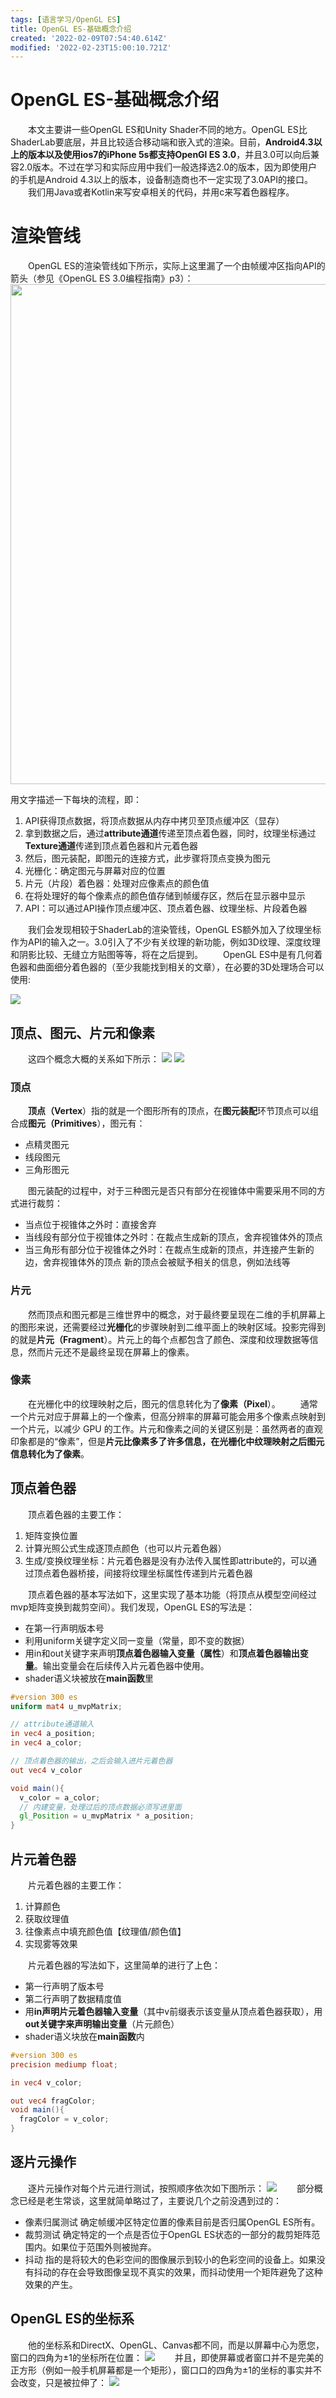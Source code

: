 ```yaml
---
tags: [语言学习/OpenGL ES]
title: OpenGL ES-基础概念介绍
created: '2022-02-09T07:54:40.614Z'
modified: '2022-02-23T15:00:10.721Z'
---
```


# OpenGL ES-基础概念介绍
&emsp;&emsp;本文主要讲一些OpenGL ES和Unity Shader不同的地方。OpenGL ES比ShaderLab要底层，并且比较适合移动端和嵌入式的渲染。目前，**Android4.3以上的版本以及使用ios7的iPhone 5s都支持OpenGl ES 3.0**，并且3.0可以向后兼容2.0版本。不过在学习和实际应用中我们一般选择选2.0的版本，因为即使用户的手机是Android 4.3以上的版本，设备制造商也不一定实现了3.0API的接口。
&emsp;&emsp;我们用Java或者Kotlin来写安卓相关的代码，并用c来写着色器程序。

# 渲染管线
&emsp;&emsp;OpenGL ES的渲染管线如下所示，实际上这里漏了一个由帧缓冲区指向API的箭头（参见《OpenGL ES 3.0编程指南》p3）：
<img src="https://s2.loli.net/2022/02/21/Ajqf2KYdxDo3Hgu.png" width=800/>

用文字描述一下每块的流程，即：
1. API获得顶点数据，将顶点数据从内存中拷贝至顶点缓冲区（显存）
23. 拿到数据之后，通过**attribute通道**传递至顶点着色器，同时，纹理坐标通过**Texture通道**传递到顶点着色器和片元着色器
3. 然后，图元装配，即图元的连接方式，此步骤将顶点变换为图元
4. 光栅化：确定图元与屏幕对应的位置
5. 片元（片段）着色器：处理对应像素点的颜色值
6. 在将处理好的每个像素点的颜色值存储到帧缓存区，然后在显示器中显示
7. API：可以通过API操作顶点缓冲区、顶点着色器、纹理坐标、片段着色器

&emsp;&emsp;我们会发现相较于ShaderLab的渲染管线，OpenGL ES额外加入了纹理坐标作为API的输入之一。3.0引入了不少有关纹理的新功能，例如3D纹理、深度纹理和阴影比较、无缝立方贴图等等，将在之后提到。
&emsp;&emsp;OpenGL ES中是有几何着色器和曲面细分着色器的（至少我能找到相关的文章），在必要的3D处理场合可以使用:

<img src="https://s2.loli.net/2022/02/21/zn1Fk4NJX6CDhAI.png"/>

## 顶点、图元、片元和像素
&emsp;&emsp;这四个概念大概的关系如下所示：
<img src="https://s2.loli.net/2022/02/22/ksMJcrBoILPCpiA.png"/>
<img src="https://s2.loli.net/2022/02/23/Koa6vH3BgluT1Zq.png"/>

### 顶点
&emsp;&emsp;**顶点（Vertex**）指的就是一个图形所有的顶点，在**图元装配**环节顶点可以组合成**图元（Primitives**），图元有：
- 点精灵图元
- 线段图元
- 三角形图元

&emsp;&emsp;图元装配的过程中，对于三种图元是否只有部分在视锥体中需要采用不同的方式进行裁剪：
- 当点位于视锥体之外时：直接舍弃
- 当线段有部分位于视锥体之外时：在裁点生成新的顶点，舍弃视锥体外的顶点
- 当三角形有部分位于视锥体之外时：在裁点生成新的顶点，并连接产生新的边，舍弃视锥体外的顶点
新的顶点会被赋予相关的信息，例如法线等

### 片元
&emsp;&emsp;然而顶点和图元都是三维世界中的概念，对于最终要呈现在二维的手机屏幕上的图形来说，还需要经过**光栅化**的步骤映射到二维平面上的映射区域。投影完得到的就是**片元（Fragment**）。片元上的每个点都包含了颜色、深度和纹理数据等信息，然而片元还不是最终呈现在屏幕上的像素。

### 像素
&emsp;&emsp;在光栅化中的纹理映射之后，图元的信息转化为了**像素（Pixel**）。
&emsp;&emsp;通常一个片元对应于屏幕上的一个像素，但高分辨率的屏幕可能会用多个像素点映射到一个片元，以减少 GPU 的工作。片元和像素之间的关键区别是：虽然两者的直观印象都是的“像素”，但是**片元比像素多了许多信息，在光栅化中纹理映射之后图元信息转化为了像素**。

## 顶点着色器
&emsp;&emsp;顶点着色器的主要工作：
1. 矩阵变换位置
2. 计算光照公式生成逐顶点颜色（也可以片元着色器）
3. 生成/变换纹理坐标：片元着色器是没有办法传入属性即attribute的，可以通过顶点着色器桥接，间接将纹理坐标属性传递到片元着色器

&emsp;&emsp;顶点着色器的基本写法如下，这里实现了基本功能（将顶点从模型空间经过mvp矩阵变换到裁剪空间）。我们发现，OpenGL ES的写法是：
- 在第一行声明版本号
- 利用uniform关键字定义同一变量（常量，即不变的数据）
- 用in和out关键字来声明**顶点着色器输入变量（属性**）和**顶点着色器输出变量**。输出变量会在后续传入片元着色器中使用。
- shader语义块被放在**main函数**里
```glsl
#version 300 es
uniform mat4 u_mvpMatrix;

// attribute通道输入
in vec4 a_position;
in vec4 a_color;

// 顶点着色器的输出，之后会输入进片元着色器
out vec4 v_color

void main(){
  v_color = a_color;
  // 内建变量，处理过后的顶点数据必须写进里面
  gl_Position = u_mvpMatrix * a_position;
}
```

## 片元着色器
&emsp;&emsp;片元着色器的主要工作：
1. 计算颜色
2. 获取纹理值
3. 往像素点中填充颜色值【纹理值/颜色值】
4. 实现雾等效果

&emsp;&emsp;片元着色器的写法如下，这里简单的进行了上色：
- 第一行声明了版本号
- 第二行声明了数据精度值
- 用**in声明片元着色器输入变量**（其中v前缀表示该变量从顶点着色器获取），用**out关键字来声明输出变量**（片元颜色）
- shader语义块放在**main函数**内
```glsl
#version 300 es
precision mediump float;

in vec4 v_color;

out vec4 fragColor;
void main(){
  fragColor = v_color;
}
```
## 逐片元操作
&emsp;&emsp;逐片元操作对每个片元进行测试，按照顺序依次如下图所示：
<img src="https://s2.loli.net/2022/02/23/mDTla3joHybx1Ik.png"/>
&emsp;&emsp;部分概念已经是老生常谈，这里就简单略过了，主要说几个之前没遇到过的：
- 像素归属测试
确定帧缓冲区特定位置的像素目前是否归属OpenGL ES所有。
- 裁剪测试
确定特定的一个点是否位于OpenGL ES状态的一部分的裁剪矩阵范围内。如果位于范围外则被抛弃。
- 抖动
指的是将较大的色彩空间的图像展示到较小的色彩空间的设备上。如果没有抖动的存在会导致图像呈现不真实的效果，而抖动使用一个矩阵避免了这种效果的产生。

## OpenGL ES的坐标系
&emsp;&emsp;他的坐标系和DirectX、OpenGL、Canvas都不同，而是以屏幕中心为愿您，窗口的四角为±1的坐标所在位置：
<img src="https://s2.loli.net/2022/02/23/6oRNfSxahPc5CEL.png"/>
&emsp;&emsp;并且，即使屏幕或者窗口并不是完美的正方形（例如一般手机屏幕都是一个矩形），窗口口的四角为±1的坐标的事实并不会改变，只是被拉伸了：
<img src="https://s2.loli.net/2022/02/23/tObEmljvhqWkyeS.png"/>






